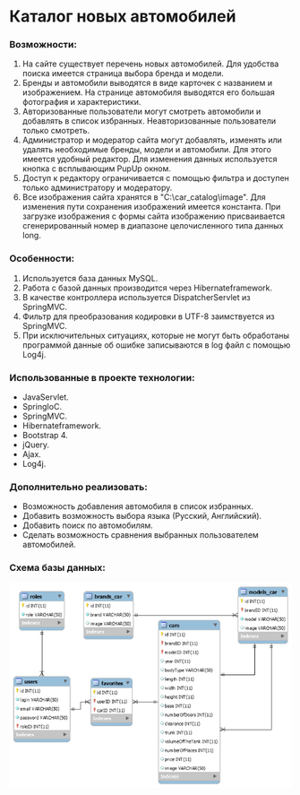 # Каталог новых автомобилей
### Возможности:
1. На сайте существует перечень новых автомобилей. Для удобства поиска имеется страница выбора бренда и модели.
2. Бренды и автомобили выводятся в виде карточек с названием и изображением. На странице автомобиля выводятся его большая фотография и характеристики.
3. Авторизованные пользователи могут смотреть автомобили и добавлять в список избранных. Неавторизованные пользователи только смотреть.
4. Администратор и модератор сайта могут добавлять, изменять или удалять необходимые бренды, модели и автомобили. Для этого имеется удобный редактор. Для изменения данных используется кнопка с всплывающим PupUp окном.
5. Доступ к редактору ограничивается с помощью фильтра и доступен только администратору и модератору.
6. Все изображения сайта хранятся в "C:\car_catalog\image". Для изменения пути сохранения изображений имеется константа. При загрузке изображения с формы сайта изображению присваивается сгенерированный номер в диапазоне целочисленного типа данных long.

### Особенности:
1. Используется база данных MySQL.
2. Работа с базой данных производится через Hibernateframework.
3. В качестве контроллера используется DispatcherServlet из SpringMVC.
4. Фильтр для преобразования кодировки в UTF-8 заимствуется из SpringMVC.
5. При исключительных ситуациях, которые не могут быть обработаны программой данные об ошибке записываются в log файл с помощью Log4j.

### Использованные в проекте технологии:
* JavaServlet.
* SpringIoC.
* SpringMVC.
* Hibernateframework.
* Bootstrap 4.
* jQuery.
* Ajax.
* Log4j.

### Дополнительно реализовать:
* Возможность добавления автомобиля в список избранных.
* Добавить возможность выбора языка (Русский, Английский).
* Добавить поиск по автомобилям.
* Сделать возможность сравнения выбранных пользователем автомобилей.

### Схема базы данных:
 
![GitHubLogo](https://github.com/pavel3423/car_catalog/blob/master/src/main/sqlScript/Diagram.png)